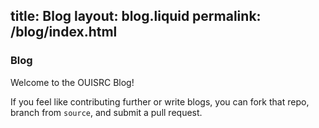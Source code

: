 title:  Blog
layout: blog.liquid
permalink: /blog/index.html
---

### Blog

Welcome to the OUISRC Blog! 

If you feel like contributing further or write blogs, you can fork that repo,
branch from `source`, and submit a pull request.
